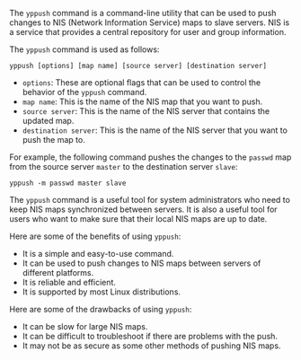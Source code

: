 The `yppush` command is a command-line utility that can be used to push changes to NIS (Network Information Service) maps to slave servers. NIS is a service that provides a central repository for user and group information.

The `yppush` command is used as follows:

```
yppush [options] [map name] [source server] [destination server]
```

* `options`: These are optional flags that can be used to control the behavior of the `yppush` command.
* `map name`: This is the name of the NIS map that you want to push.
* `source server`: This is the name of the NIS server that contains the updated map.
* `destination server`: This is the name of the NIS server that you want to push the map to.

For example, the following command pushes the changes to the `passwd` map from the source server `master` to the destination server `slave`:

```
yppush -m passwd master slave
```

The `yppush` command is a useful tool for system administrators who need to keep NIS maps synchronized between servers. It is also a useful tool for users who want to make sure that their local NIS maps are up to date.

Here are some of the benefits of using `yppush`:

* It is a simple and easy-to-use command.
* It can be used to push changes to NIS maps between servers of different platforms.
* It is reliable and efficient.
* It is supported by most Linux distributions.

Here are some of the drawbacks of using `yppush`:

* It can be slow for large NIS maps.
* It can be difficult to troubleshoot if there are problems with the push.
* It may not be as secure as some other methods of pushing NIS maps.
